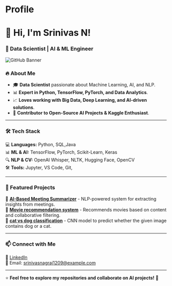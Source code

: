 # Profile

# 👋 Hi, I'm Srinivas N!  
### 🚀 Data Scientist | AI & ML Engineer  

![GitHub Banner](https://source.unsplash.com/1600x400/?technology,data,ai)  

### 🔥 About Me  
- 🎓 **Data Scientist** passionate about Machine Learning, AI, and NLP.  
- 📊 **Expert in Python, TensorFlow, PyTorch, and Data Analytics**.  
- 📈 **Loves working with Big Data, Deep Learning, and AI-driven solutions**.  
- 🚀 **Contributor to Open-Source AI Projects & Kaggle Enthusiast**.  

---

### 🛠️ Tech Stack  
💻 **Languages:** Python, SQL,Java  
📊 **ML & AI:** TensorFlow, PyTorch, Scikit-Learn, Keras  
🔍 **NLP & CV:** OpenAI Whisper, NLTK, Hugging Face, OpenCV  
🛠️ **Tools:** Jupyter, VS Code, Git,  

---

### 📂 Featured Projects  
🔹 **[AI-Based Meeting Summarizer]((https://github.com/Srinivas-Nagraj/AI-Meeting-Summarizer))** - NLP-powered system for extracting insights from meetings.  
🔹 **[Movie recommendation system]((https://github.com/Srinivas-Nagraj/Movie_recommendation_system))** - Recommends movies based on content and collaborative filtering.  
🔹 **[cat vs dog classification]((https://github.com/Srinivas-Nagraj/cat-vs-dog-classifier))** - CNN model to predict whether the given image contains dog or a cat.  


---

### 📫 Connect with Me  
🔗 [LinkedIn](www.linkedin.com/in/srinivas-n-31b58a269)  
📧 Email: srinivasnagraj1209@example.com  

---

⭐ **Feel free to explore my repositories and collaborate on AI projects!** 🚀
